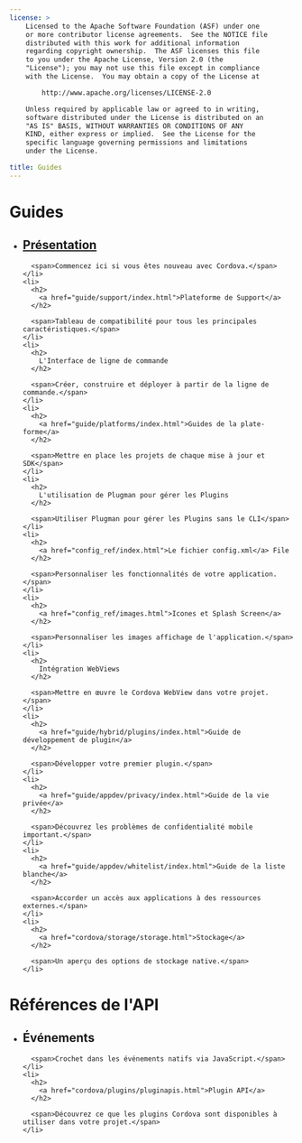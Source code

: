 ```yaml
---
license: >
    Licensed to the Apache Software Foundation (ASF) under one
    or more contributor license agreements.  See the NOTICE file
    distributed with this work for additional information
    regarding copyright ownership.  The ASF licenses this file
    to you under the Apache License, Version 2.0 (the
    "License"); you may not use this file except in compliance
    with the License.  You may obtain a copy of the License at

        http://www.apache.org/licenses/LICENSE-2.0

    Unless required by applicable law or agreed to in writing,
    software distributed under the License is distributed on an
    "AS IS" BASIS, WITHOUT WARRANTIES OR CONDITIONS OF ANY
    KIND, either express or implied.  See the License for the
    specific language governing permissions and limitations
    under the License.

title: Guides
---
```


<div id="old-home">
  <h1>
    Guides
  </h1>

  <ul>
    <li>
      <h2>
        <a href="guide/overview/index.html">Présentation</a>
      </h2>

      <span>Commencez ici si vous êtes nouveau avec Cordova.</span>
    </li>
    <li>
      <h2>
        <a href="guide/support/index.html">Plateforme de Support</a>
      </h2>

      <span>Tableau de compatibilité pour tous les principales caractéristiques.</span>
    </li>
    <li>
      <h2>
        L'Interface de ligne de commande
      </h2>

      <span>Créer, construire et déployer à partir de la ligne de commande.</span>
    </li>
    <li>
      <h2>
        <a href="guide/platforms/index.html">Guides de la plate-forme</a>
      </h2>

      <span>Mettre en place les projets de chaque mise à jour et SDK</span>
    </li>
    <li>
      <h2>
        L'utilisation de Plugman pour gérer les Plugins
      </h2>

      <span>Utiliser Plugman pour gérer les Plugins sans le CLI</span>
    </li>
    <li>
      <h2>
        <a href="config_ref/index.html">Le fichier config.xml</a> File
      </h2>

      <span>Personnaliser les fonctionnalités de votre application.</span>
    </li>
    <li>
      <h2>
        <a href="config_ref/images.html">Icones et Splash Screen</a>
      </h2>

      <span>Personnaliser les images affichage de l'application.</span>
    </li>
    <li>
      <h2>
        Intégration WebViews
      </h2>

      <span>Mettre en œuvre le Cordova WebView dans votre projet.</span>
    </li>
    <li>
      <h2>
        <a href="guide/hybrid/plugins/index.html">Guide de développement de plugin</a>
      </h2>

      <span>Développer votre premier plugin.</span>
    </li>
    <li>
      <h2>
        <a href="guide/appdev/privacy/index.html">Guide de la vie privée</a>
      </h2>

      <span>Découvrez les problèmes de confidentialité mobile important.</span>
    </li>
    <li>
      <h2>
        <a href="guide/appdev/whitelist/index.html">Guide de la liste blanche</a>
      </h2>

      <span>Accorder un accès aux applications à des ressources externes.</span>
    </li>
    <li>
      <h2>
        <a href="cordova/storage/storage.html">Stockage</a>
      </h2>

      <span>Un aperçu des options de stockage native.</span>
    </li>
  </ul>

  <h1>
    Références de l'API
  </h1>

  <ul>
    <li>
      <h2>
        Événements
      </h2>

      <span>Crochet dans les événements natifs via JavaScript.</span>
    </li>
    <li>
      <h2>
        <a href="cordova/plugins/pluginapis.html">Plugin API</a>
      </h2>

      <span>Découvrez ce que les plugins Cordova sont disponibles à utiliser dans votre projet.</span>
    </li>
  </ul>
</div>
